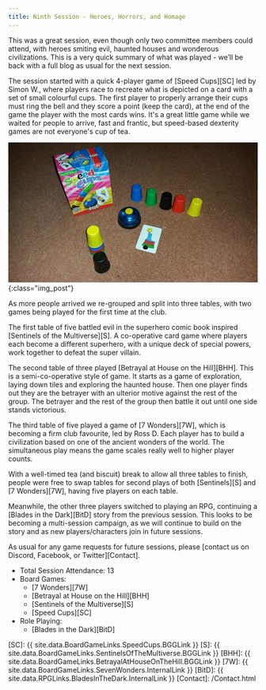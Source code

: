 ```yaml
---
title: Ninth Session - Heroes, Horrors, and Homage
---
```


This was a great session, even though only two committee members could
attend, with heroes smiting evil, haunted houses and wonderous
civilizations.  This is a very quick summary of what was played -
we’ll be back with a full blog as usual for the next session.

The session started with a quick 4-player game of [Speed Cups][SC] led
by Simon W., where players race to recreate what is depicted on a card
with a set of small colourful cups.  The first player to properly
arrange their cups must ring the bell and they score a point (keep the
card), at the end of the game the player with the most cards wins.
It's a great little game while we waited for people to arrive, fast
and frantic, but speed-based dexterity games are not everyone's cup of
tea.

![Speed Cups](/images/posts/2020_01_29/SpeedCups.jpg "Speed Cups - you can ring my bell"){:class="img_post"}

As more people arrived we re-grouped and split into three tables, with two games
being played for the first time at the club.

The first table of five battled evil in the superhero comic book
inspired [Sentinels of the Multiverse][S].  A co-operative card game where
players each become a different superhero, with a unique deck of
special powers, work together to defeat the super villain.

The second table of three played [Betrayal at House on the Hill][BHH]. 
This is a semi-co-operative style of game.  It starts as a game of
exploration, laying down tiles and exploring the haunted house.  Then
one player finds out they are the betrayer with an ulterior motive
against the rest of the group.  The betrayer and the rest of the group
then battle it out until one side stands victorious.

The third table of five played a game of [7 Wonders][7W], which is
becoming a firm club favourite, led by Ross D.  Each player has to
build a civilization based on one of the ancient wonders of the
world. The simultaneous play means the game scales really well to
higher player counts.

With a well-timed tea (and biscuit) break to allow all three tables to
finish, people were free to swap tables for second plays of both
[Sentinels][S] and [7 Wonders][7W], having five players on each table.

Meanwhile, the other three players switched to playing an RPG,
continuing a [Blades in the Dark][BitD] story from the previous
session. This looks to be becoming a multi-session campaign, as we
will continue to build on the story and as new players/characters join
in future sessions.

As usual for any game requests for future sessions, please [contact us on Discord, Facebook, or Twitter][Contact].

* Total Session Attendance: 13
* Board Games:
    * [7 Wonders][7W]
    * [Betrayal at House on the Hill][BHH]
    * [Sentinels of the Multiverse][S]
    * [Speed Cups][SC]
* Role Playing:
    * [Blades in the Dark][BitD]

[SC]: {{ site.data.BoardGameLinks.SpeedCups.BGGLink }}
[S]: {{ site.data.BoardGameLinks.SentinelsOfTheMultiverse.BGGLink }}
[BHH]: {{ site.data.BoardGameLinks.BetrayalAtHouseOnTheHill.BGGLink }}
[7W]: {{ site.data.BoardGameLinks.SevenWonders.InternalLink }}
[BitD]: {{ site.data.RPGLinks.BladesInTheDark.InternalLink }}
[Contact]: /Contact.html
